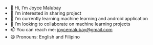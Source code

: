 - 👋 Hi, I’m Joyce Malubay
- 👀 I’m interested in sharing project
- 🌱 I’m currently learning machine learning and android application
- 💞️ I’m looking to collaborate on machine learning projects
- 📫 You can reach me: joycemalubay@gmail.com
- 😄 Pronouns: English and Filipino

<!---
jcmalubay/jcmalubay is a ✨ special ✨ repository because its `README.md` (this file) appears on your GitHub profile.
You can click the Preview link to take a look at your changes.
--->
